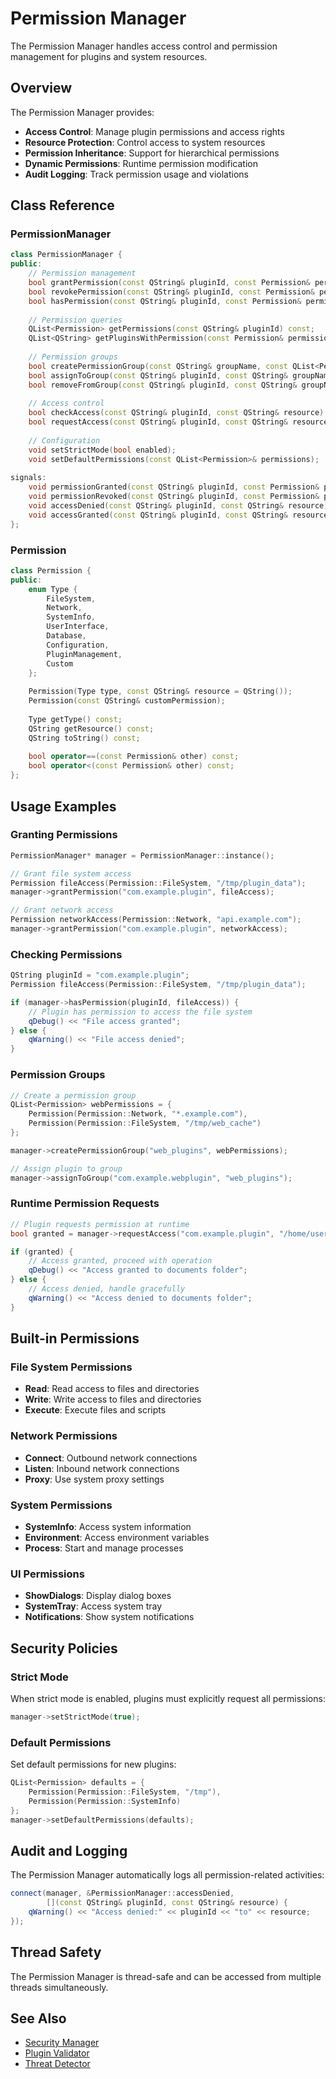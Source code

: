 # Permission Manager

The Permission Manager handles access control and permission management for plugins and system resources.

## Overview

The Permission Manager provides:
- **Access Control**: Manage plugin permissions and access rights
- **Resource Protection**: Control access to system resources
- **Permission Inheritance**: Support for hierarchical permissions
- **Dynamic Permissions**: Runtime permission modification
- **Audit Logging**: Track permission usage and violations

## Class Reference

### PermissionManager

```cpp
class PermissionManager {
public:
    // Permission management
    bool grantPermission(const QString& pluginId, const Permission& permission);
    bool revokePermission(const QString& pluginId, const Permission& permission);
    bool hasPermission(const QString& pluginId, const Permission& permission) const;
    
    // Permission queries
    QList<Permission> getPermissions(const QString& pluginId) const;
    QList<QString> getPluginsWithPermission(const Permission& permission) const;
    
    // Permission groups
    bool createPermissionGroup(const QString& groupName, const QList<Permission>& permissions);
    bool assignToGroup(const QString& pluginId, const QString& groupName);
    bool removeFromGroup(const QString& pluginId, const QString& groupName);
    
    // Access control
    bool checkAccess(const QString& pluginId, const QString& resource) const;
    bool requestAccess(const QString& pluginId, const QString& resource);
    
    // Configuration
    void setStrictMode(bool enabled);
    void setDefaultPermissions(const QList<Permission>& permissions);
    
signals:
    void permissionGranted(const QString& pluginId, const Permission& permission);
    void permissionRevoked(const QString& pluginId, const Permission& permission);
    void accessDenied(const QString& pluginId, const QString& resource);
    void accessGranted(const QString& pluginId, const QString& resource);
};
```

### Permission

```cpp
class Permission {
public:
    enum Type {
        FileSystem,
        Network,
        SystemInfo,
        UserInterface,
        Database,
        Configuration,
        PluginManagement,
        Custom
    };
    
    Permission(Type type, const QString& resource = QString());
    Permission(const QString& customPermission);
    
    Type getType() const;
    QString getResource() const;
    QString toString() const;
    
    bool operator==(const Permission& other) const;
    bool operator<(const Permission& other) const;
};
```

## Usage Examples

### Granting Permissions

```cpp
PermissionManager* manager = PermissionManager::instance();

// Grant file system access
Permission fileAccess(Permission::FileSystem, "/tmp/plugin_data");
manager->grantPermission("com.example.plugin", fileAccess);

// Grant network access
Permission networkAccess(Permission::Network, "api.example.com");
manager->grantPermission("com.example.plugin", networkAccess);
```

### Checking Permissions

```cpp
QString pluginId = "com.example.plugin";
Permission fileAccess(Permission::FileSystem, "/tmp/plugin_data");

if (manager->hasPermission(pluginId, fileAccess)) {
    // Plugin has permission to access the file system
    qDebug() << "File access granted";
} else {
    qWarning() << "File access denied";
}
```

### Permission Groups

```cpp
// Create a permission group
QList<Permission> webPermissions = {
    Permission(Permission::Network, "*.example.com"),
    Permission(Permission::FileSystem, "/tmp/web_cache")
};

manager->createPermissionGroup("web_plugins", webPermissions);

// Assign plugin to group
manager->assignToGroup("com.example.webplugin", "web_plugins");
```

### Runtime Permission Requests

```cpp
// Plugin requests permission at runtime
bool granted = manager->requestAccess("com.example.plugin", "/home/user/documents");

if (granted) {
    // Access granted, proceed with operation
    qDebug() << "Access granted to documents folder";
} else {
    // Access denied, handle gracefully
    qWarning() << "Access denied to documents folder";
}
```

## Built-in Permissions

### File System Permissions
- **Read**: Read access to files and directories
- **Write**: Write access to files and directories
- **Execute**: Execute files and scripts

### Network Permissions
- **Connect**: Outbound network connections
- **Listen**: Inbound network connections
- **Proxy**: Use system proxy settings

### System Permissions
- **SystemInfo**: Access system information
- **Environment**: Access environment variables
- **Process**: Start and manage processes

### UI Permissions
- **ShowDialogs**: Display dialog boxes
- **SystemTray**: Access system tray
- **Notifications**: Show system notifications

## Security Policies

### Strict Mode
When strict mode is enabled, plugins must explicitly request all permissions:

```cpp
manager->setStrictMode(true);
```

### Default Permissions
Set default permissions for new plugins:

```cpp
QList<Permission> defaults = {
    Permission(Permission::FileSystem, "/tmp"),
    Permission(Permission::SystemInfo)
};
manager->setDefaultPermissions(defaults);
```

## Audit and Logging

The Permission Manager automatically logs all permission-related activities:

```cpp
connect(manager, &PermissionManager::accessDenied,
        [](const QString& pluginId, const QString& resource) {
    qWarning() << "Access denied:" << pluginId << "to" << resource;
});
```

## Thread Safety

The Permission Manager is thread-safe and can be accessed from multiple threads simultaneously.

## See Also

- [Security Manager](security-manager.md)
- [Plugin Validator](plugin-validator.md)
- [Threat Detector](threat-detector.md)
